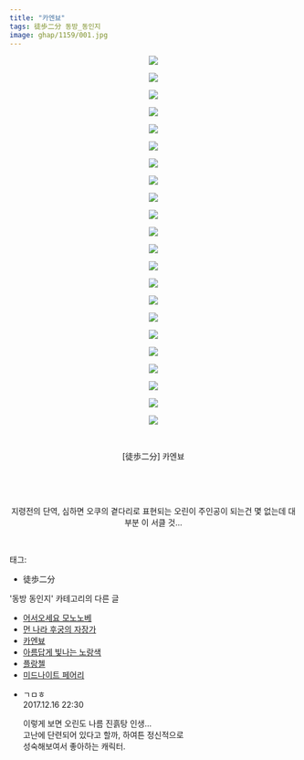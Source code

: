 ```yaml
---
title: "카엔뵤"
tags: 徒歩二分 동방_동인지
image: ghap/1159/001.jpg
---
```

<div class="article">
<p style="text-align: center; clear: none; float: none;"><img src="{{ site.nasurl }}/ghap/1159/001.jpg"/></p>
<p style="text-align: center; clear: none; float: none;"><img src="{{ site.nasurl }}/ghap/1159/002.jpg"/></p>
<p style="text-align: center; clear: none; float: none;"><img src="{{ site.nasurl }}/ghap/1159/003.jpg"/></p>
<p style="text-align: center; clear: none; float: none;"><img src="{{ site.nasurl }}/ghap/1159/004.jpg"/></p>
<p style="text-align: center; clear: none; float: none;"><img src="{{ site.nasurl }}/ghap/1159/005.jpg"/></p>
<p style="text-align: center; clear: none; float: none;"><img src="{{ site.nasurl }}/ghap/1159/006.jpg"/></p>
<p style="text-align: center; clear: none; float: none;"><img src="{{ site.nasurl }}/ghap/1159/007.jpg"/></p>
<p style="text-align: center; clear: none; float: none;"><img src="{{ site.nasurl }}/ghap/1159/008.jpg"/></p>
<p style="text-align: center; clear: none; float: none;"><img src="{{ site.nasurl }}/ghap/1159/009.jpg"/></p>
<p style="text-align: center; clear: none; float: none;"><img src="{{ site.nasurl }}/ghap/1159/010.jpg"/></p>
<p style="text-align: center; clear: none; float: none;"><img src="{{ site.nasurl }}/ghap/1159/011.jpg"/></p>
<p style="text-align: center; clear: none; float: none;"><img src="{{ site.nasurl }}/ghap/1159/012.jpg"/></p>
<p style="text-align: center; clear: none; float: none;"><img src="{{ site.nasurl }}/ghap/1159/013.jpg"/></p>
<p style="text-align: center; clear: none; float: none;"><img src="{{ site.nasurl }}/ghap/1159/014.jpg"/></p>
<p style="text-align: center; clear: none; float: none;"><img src="{{ site.nasurl }}/ghap/1159/015.jpg"/></p>
<p style="text-align: center; clear: none; float: none;"><img src="{{ site.nasurl }}/ghap/1159/016.jpg"/></p>
<p style="text-align: center; clear: none; float: none;"><img src="{{ site.nasurl }}/ghap/1159/017.jpg"/></p>
<p style="text-align: center; clear: none; float: none;"><img src="{{ site.nasurl }}/ghap/1159/018.jpg"/></p>
<p style="text-align: center; clear: none; float: none;"><img src="{{ site.nasurl }}/ghap/1159/019.jpg"/></p>
<p style="text-align: center; clear: none; float: none;"><img src="{{ site.nasurl }}/ghap/1159/020.jpg"/></p>
<p style="text-align: center; clear: none; float: none;"><img src="{{ site.nasurl }}/ghap/1159/021.jpg"/></p>
<p style="text-align: center; clear: none; float: none;"><img src="{{ site.nasurl }}/ghap/1159/022.jpg"/></p>
<p style="text-align: center; clear: none; float: none;"><br/></p>
<p style="text-align: center; clear: none; float: none;">[徒歩二分] 카엔뵤</p>
<p style="text-align: center; clear: none; float: none;"><br/></p>
<p style="text-align: center; clear: none; float: none;"><br/></p>
<p style="text-align: center; clear: none; float: none;">지령전의 단역, 심하면 오쿠의 곁다리로 표현되는 오린이 주인공이 되는건 몇 없는데 대부분 이 서클 것...</p>
<p><br/></p>
</div><div class="tagTrail">
<p>태그: </p>
<ul>
<li>徒歩二分</li>
</ul>
</div><div class="another">
<p>'동방 동인지' 카테고리의 다른 글</p>
<ul>
<li><a href="/2016-07-27-ghap_1161">어서오세요 모노노베</a></li>
<li><a href="/2016-07-27-ghap_1160">먼 나라 후궁의 자장가</a></li>
<li><a href="/2016-07-27-ghap_1159">카엔뵤</a></li>
<li><a href="/2016-07-27-ghap_1158">아름답게 빛나는 노랑색</a></li>
<li><a href="/2016-07-27-ghap_1157">플랑첼</a></li>
<li><a href="/2016-07-27-ghap_1156">미드나이트 페어리</a></li>
</ul>
</div><div class="cb_module cb_fluid">
<div class="cb_wrt cb_profile">
<div class="comment">
<ul>
<li class="cb_thumb_off" id="comment15153556">
<div class="cb_comment_area">
<div class="cb_info_area">
<div class="cb_section">
<span class="cb_nick_name">ㄱㅁㅎ</span>
</div>
<div class="cb_section">
<span class="cb_date">2017.12.16 22:30 </span>
</div>
</div>
<div class="cb_dsc_comment">
<p class="cb_dsc">
											이렇게 보면 오린도 나름 진흙탕 인생...<br/>
고난에 단련되어 있다고 할까, 하여튼 정신적으로<br/>
성숙해보여서 좋아하는 캐릭터.
										</p>
</div>
</div></li>
</ul>
</div>
</div><!-- commentList close -->
</div>